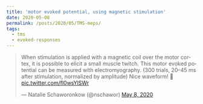 ```yaml
---
title: 'motor evoked potential, using magnetic stimulation'
date: 2020-05-08
permalink: /posts/2020/05/TMS-meps/
tags:
  - tms
  - evoked-responses
---
```

<blockquote class="twitter-tweet" ><p lang="en" dir="ltr">When stimulation is applied with a magnetic coil over the motor cortex, it is possible to elicit a small muscle twitch. This motor evoked potential can be measured with electromyography. (300 trials, 20–45 ms after stimulation, normalized by amplitude) Nice waveform! 🙂 <a href="https://t.co/fl0wsYlSWr">pic.twitter.com/fl0wsYlSWr</a></p>&mdash; Natalie Schaworonkow (@nschawor) <a href="https://twitter.com/nschawor/status/1258801889799557121?ref_src=twsrc%5Etfw">May 8, 2020</a></blockquote><script async src="https://platform.twitter.com/widgets.js" charset="utf-8"></script>
